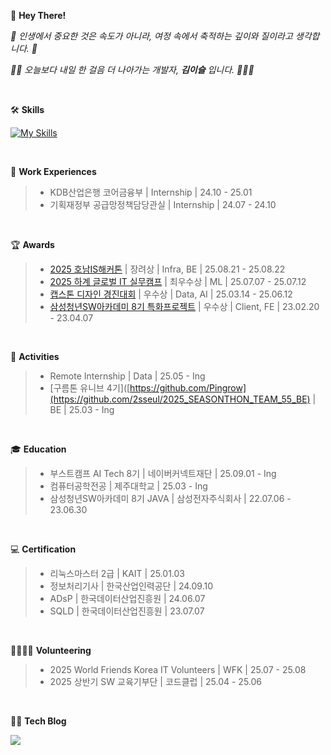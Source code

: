 <!--<div>
<a href="https://github.com/devxb/gitanimals">
<img
  src="https://render.gitanimals.org/farms/2sseul"/>
</a>
</div>

</br> -->
👋 **Hey There!**

<i><p>🚀 인생에서 중요한 것은 속도가 아니라, 여정 속에서 축적하는 깊이와 질이라고 생각합니다. 💫</p></i>
<i><p>👍🏻 오늘보다 내일 한 걸음 더 나아가는 개발자, <b>김이슬</b> 입니다. 👩🏻‍💻</p></i>

</br>

🛠 **Skills**

[![My Skills](https://skillicons.dev/icons?i=python,java,kotlin,js,ts,spring,react,unity,mysql,mongodb,aws,docker,git,figma)](https://skillicons.dev)

</br>

🏢 **Work Experiences**
> - KDB산업은행 코어금융부 | Internship | 24.10 - 25.01
> - 기획재정부 공급망정책담당관실 | Internship | 24.07 - 24.10 
</br>


🏆 **Awards**
> - [2025 호남IS해커톤](https://github.com/wang-bang-gang) | 장려상 | Infra, BE | 25.08.21 - 25.08.22
> - [2025 하계 글로벌 IT 실무캠프](https://github.com/2sseul/jeju_real_estate_project) | 최우수상 | ML | 25.07.07 - 25.07.12
> - [캡스톤 디자인 경진대회](https://github.com/SmithSEE) | 우수상 | Data, AI | 25.03.14 - 25.06.12
> - [삼성청년SW아카데미 8기 특화프로젝트](https://github.com/2sseul/Cookscape) | 우수상 | Client, FE | 23.02.20 - 23.04.07
</br>

📌 **Activities**
> - Remote Internship | Data | 25.05 - Ing
> - [구름톤 유니브 4기]([https://github.com/Pingrow](https://github.com/2sseul/2025_SEASONTHON_TEAM_55_BE) | BE | 25.03 - Ing
</br>

🎓 **Education**
> - 부스트캠프 AI Tech 8기 | 네이버커넥트재단 | 25.09.01 - Ing
> - 컴퓨터공학전공 | 제주대학교 | 25.03 - Ing
> - 삼성청년SW아카데미 8기 JAVA | 삼성전자주식회사 | 22.07.06 - 23.06.30
</br>

💻 **Certification**
> - 리눅스마스터 2급 | KAIT | 25.01.03
> - 정보처리기사 | 한국산업인력공단 | 24.09.10
> - ADsP | 한국데이터산업진흥원 | 24.06.07
> - SQLD | 한국데이터산업진흥원 | 23.07.07
</br>

🫱🏻‍🫲🏽 **Volunteering**
> - 2025 World Friends Korea IT Volunteers | WFK | 25.07 - 25.08
> - 2025 상반기 SW 교육기부단 | 코드클럽 | 25.04 - 25.06
</br>

✍🏻 **Tech Blog**
<div style="display:flex; flex-direction:row;">
  <a href="https://dropdew.tistory.com/" target="_blank"><img src="https://img.shields.io/badge/Tistory-EB531F?style=plastic-square&logo=Tistory&logoColor=white"/></a>
</div>
